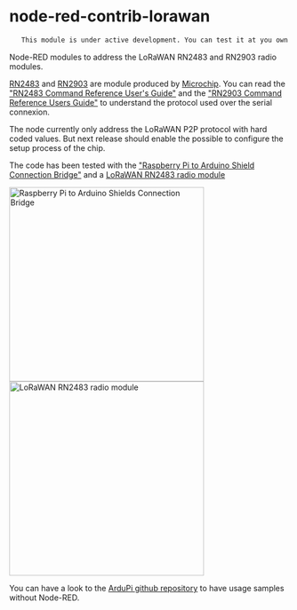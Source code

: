 # node-red-contrib-lorawan

```html
   This module is under active development. You can test it at you own risk ! ;).
```

Node-RED modules to address the LoRaWAN RN2483 and RN2903 radio modules.

[RN2483](https://www.microchip.com/wwwproducts/en/RN2483) and [RN2903](https://www.microchip.com/wwwproducts/en/RN2903) are module produced by [Microchip](https://www.microchip.com/). You can read the ["RN2483 Command Reference User's Guide"](https://ww1.microchip.com/downloads/en/DeviceDoc/40001784B.pdf) and the ["RN2903 Command Reference Users Guide"](http://ww1.microchip.com/downloads/en/DeviceDoc/40001811A.pdf) to understand the protocol used over the serial connexion.

The node currently only address the LoRaWAN P2P protocol with hard coded values. But next release should enable the possible to configure the setup process of the chip.

The code has been tested with the ["Raspberry Pi to Arduino Shield Connection Bridge"](https://www.cooking-hacks.com/documentation/tutorials/raspberry-pi-to-arduino-shields-connection-bridge) and a [LoRaWAN RN2483 radio module](https://www.cooking-hacks.com/documentation/tutorials/lorawan-for-arduino-raspberry-pi-waspmote-868-900-915-433-mhz)

<img src="https://www.cooking-hacks.com/media/catalog/product/cache/1/thumbnail/9df78eab33525d08d6e5fb8d27136e95/r/a/raspberry_arduino_shield_600px.1471337569.png" alt="Raspberry Pi to Arduino Shields Connection Bridge" width="350"/> <img src="https://www.cooking-hacks.com/media/cooking/images/documentation/tutorial_kit_lorawan/lorawan_representative_big.jpg" alt="LoRaWAN RN2483 radio module" width="350"/>

You can have a look to the [ArduPi github repository](https://github.com/lavirott/arduPi) to have usage samples without Node-RED.

